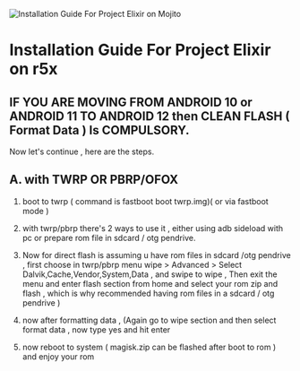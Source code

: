 ![Installation Guide For Project Elixir on Mojito](https://i.imgur.com/Hb3gl9Q.jpg "Installation")

# Installation Guide For Project Elixir on r5x

## IF YOU ARE MOVING FROM ANDROID 10 or ANDROID 11 TO ANDROID 12 then CLEAN FLASH ( Format Data ) Is COMPULSORY.


Now let's continue , here are the steps.

## A. with TWRP OR PBRP/OFOX 

1. boot to twrp ( command is fastboot boot twrp.img)( or via fastboot mode )

2. with twrp/pbrp there's 2 ways to use it , either using adb sideload with pc or prepare rom file in sdcard / otg pendrive.

3. Now for direct flash is assuming u have rom files in sdcard /otg pendrive , first choose in twrp/pbrp menu wipe > Advanced > Select Dalvik,Cache,Vendor,System,Data , and swipe to wipe , Then exit the menu and enter flash section from home and select your rom zip and flash , which is why recommended having rom files in a sdcard / otg pendrive )

4. now after formatting data , (Again go to wipe section and then select format data , now type yes and hit enter  

5. now reboot to system ( magisk.zip can be flashed after boot to rom ) and enjoy your rom 
